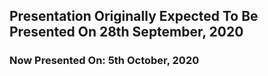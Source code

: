 ## Presentation Originally Expected To Be Presented On 28th September, 2020

### Now Presented On: 5th October, 2020

